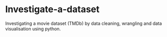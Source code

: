 # Investigate-a-dataset
Investigating a movie dataset (TMDb) by data cleaning, wrangling and data visualisation using python.

